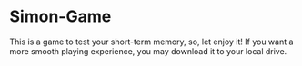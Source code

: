 # Simon-Game
This is a game to test your short-term memory, so, let enjoy it!
If you want a more smooth playing experience, you may download it to your local drive.
